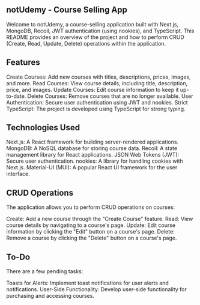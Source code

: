 ## notUdemy - Course Selling App

Welcome to notUdemy, a course-selling application built with Next.js, MongoDB, Recoil, JWT authentication (using nookies), and TypeScript. This README provides an overview of the project and how to perform CRUD (Create, Read, Update, Delete) operations within the application.

## Features

Create Courses: Add new courses with titles, descriptions, prices, images, and more.
Read Courses: View course details, including title, description, price, and images.
Update Courses: Edit course information to keep it up-to-date.
Delete Courses: Remove courses that are no longer available.
User Authentication: Secure user authentication using JWT and nookies.
Strict TypeScript: The project is developed using TypeScript for strong typing.

## Technologies Used
Next.js: A React framework for building server-rendered applications.
MongoDB: A NoSQL database for storing course data.
Recoil: A state management library for React applications.
JSON Web Tokens (JWT): Secure user authentication.
nookies: A library for handling cookies with Next.js.
Material-UI (MUI): A popular React UI framework for the user interface.

## CRUD Operations
The application allows you to perform CRUD operations on courses:

Create: Add a new course through the "Create Course" feature.
Read: View course details by navigating to a course's page.
Update: Edit course information by clicking the "Edit" button on a course's page.
Delete: Remove a course by clicking the "Delete" button on a course's page.

## To-Do
There are a few pending tasks:

Toasts for Alerts: Implement toast notifications for user alerts and notifications.
User-Side Functionality: Develop user-side functionality for purchasing and accessing courses.

